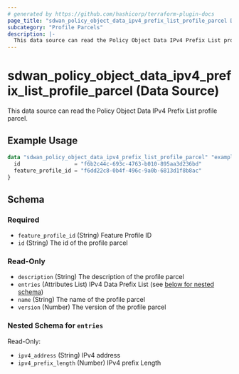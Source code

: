 ```yaml
---
# generated by https://github.com/hashicorp/terraform-plugin-docs
page_title: "sdwan_policy_object_data_ipv4_prefix_list_profile_parcel Data Source - terraform-provider-sdwan"
subcategory: "Profile Parcels"
description: |-
  This data source can read the Policy Object Data IPv4 Prefix List profile parcel.
---
```


# sdwan_policy_object_data_ipv4_prefix_list_profile_parcel (Data Source)

This data source can read the Policy Object Data IPv4 Prefix List profile parcel.

## Example Usage

```terraform
data "sdwan_policy_object_data_ipv4_prefix_list_profile_parcel" "example" {
  id                 = "f6b2c44c-693c-4763-b010-895aa3d236bd"
  feature_profile_id = "f6dd22c8-0b4f-496c-9a0b-6813d1f8b8ac"
}
```

<!-- schema generated by tfplugindocs -->
## Schema

### Required

- `feature_profile_id` (String) Feature Profile ID
- `id` (String) The id of the profile parcel

### Read-Only

- `description` (String) The description of the profile parcel
- `entries` (Attributes List) IPv4 Data Prefix List (see [below for nested schema](#nestedatt--entries))
- `name` (String) The name of the profile parcel
- `version` (Number) The version of the profile parcel

<a id="nestedatt--entries"></a>
### Nested Schema for `entries`

Read-Only:

- `ipv4_address` (String) IPv4 address
- `ipv4_prefix_length` (Number) IPv4 prefix Length
